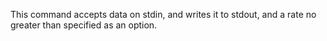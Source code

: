 This command accepts data on stdin, and writes it to stdout, and a rate no greater than specified as an option.